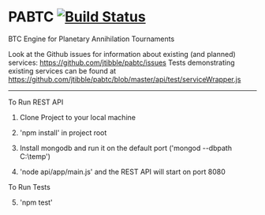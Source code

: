 PABTC [![Build Status](https://travis-ci.org/jtibble/pabtc.svg?branch=master)](https://travis-ci.org/jtibble/pabtc)
===

BTC Engine for Planetary Annihilation Tournaments


Look at the Github issues for information about existing (and planned) services: https://github.com/jtibble/pabtc/issues
Tests demonstrating existing services can be found at https://github.com/jtibble/pabtc/blob/master/api/test/serviceWrapper.js


-----

To Run REST API

1. Clone Project to your local machine

2. 'npm install' in project root

3. Install mongodb and run it on the default port ('mongod --dbpath C:\temp')

4. 'node api/app/main.js' and the REST API will start on port 8080

To Run Tests

5. 'npm test'
